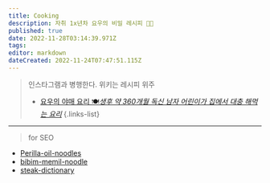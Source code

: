 ```yaml
---
title: Cooking
description: 자취 1x년차 요우의 비밀 레시피 👨‍🍳
published: true
date: 2022-11-28T03:14:39.971Z
tags: 
editor: markdown
dateCreated: 2022-11-24T07:47:51.115Z
---
```



> 인스타그램과 병행한다. 위키는 레시피 위주
> - [요우의 야매 요리 🍽*생후 약 360개월 독신 남자 어린이가 집에서 대충 해먹는 요리*](https://www.instagram.com/cook._.yowu/)
{.links-list}

---

> for SEO

- [Perilla-oil-noodles](/cooking/Perilla-oil-noodles)
- [bibim-memil-noodle](/cooking/bibim-memil-noodle)
- [steak-dictionary](/cooking/steak-dictionary)